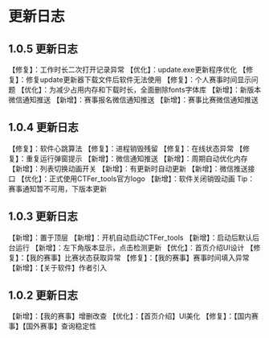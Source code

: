 # 更新日志

## 1.0.5 更新日志

【修复】：工作时长二次打开记录异常
【优化】：update.exe更新程序优化
【修复】：修复update更新器下载文件后软件无法使用
【修复】：个人赛事时间显示问题
【优化】：为减少占用内存和下载时长，全面删除fonts字体库
【新增】：新版本微信通知推送
【新增】：赛事报名微信通知推送
【新增】：赛事比赛微信通知推送

## 1.0.4 更新日志

【修复】：软件心跳算法
【修复】：进程销毁残留
【修复】：在线状态异常
【修复】：重复运行弹窗提示
【新增】：微信通知推送
【新增】：周期自动优化内存
【新增】：列表切换动画开关
【新增】：有更新时自动更新
【新增】：微信推送接口
【优化】：正式使用CTFer_tools官方logo
【新增】：软件关闭销毁动画
Tip：赛事通知暂不可用，下版本更新

## 1.0.3 更新日志

【新增】：置于顶层
【新增】：开机自动启动CTFer_tools
【新增】：启动后默认后台运行
【新增】：左下角版本显示，点击检测更新
【优化】：首页介绍UI设计
【修复】：【我的赛事】比赛状态获取异常
【修复】：【我的赛事】赛事时间填入异常
【新增】：【关于软件】作者引入

## 1.0.2 更新日志

【新增】：【我的赛事】增删改查
【优化】：【首页介绍】UI美化
【修复】：【国内赛事】【国外赛事】查询稳定性